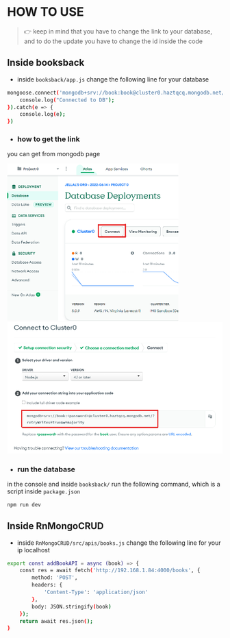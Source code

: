 # HOW TO USE
<blockquote>
👉 keep in mind that you have to change the link to your database, and to do the update you have to change the id inside the code
</blockquote>

## Inside booksback

- inside `booksback/app.js` change the following line for your database 

```sh
mongoose.connect('mongodb+srv://book:book@cluster0.haztqcq.mongodb.net/?retryWrites=true&w=majority',(event)=>{
    console.log("Connected to DB");
}).catch(e => {
    console.log(e);
})
```
- ### how to get the link

you can get from mongodb page

<img src="./img/Screenshot1.png" width="400"/>
<img src="./img/Screenshot2.png" width="800"/>

- ### run the database
in the console and inside `booksback/`  run the following command, which is a script inside `package.json`

```sh
npm run dev
```
## Inside RnMongoCRUD
- inside `RnMongoCRUD/src/apis/books.js` change the following line for your ip localhost

```sh
export const addBookAPI = async (book) => {
    const res = await fetch('http://192.168.1.84:4000/books', {
        method: 'POST',
        headers: {
            'Content-Type': 'application/json'
        },
        body: JSON.stringify(book)
    });
    return await res.json();
}
```


